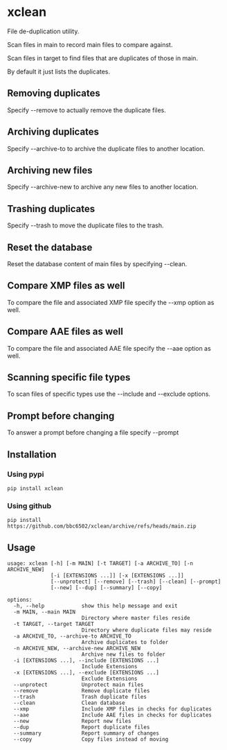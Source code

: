 # xclean

File de-duplication utility.

Scan files in main to record main files to compare against.

Scan files in target to find files that are duplicates of those in main.

By default it just lists the duplicates.

## Removing duplicates

Specify --remove to actually remove the duplicate files.

## Archiving duplicates

Specify --archive-to to archive the duplicate files to another location.

## Archiving new files

Specify --archive-new to archive any new files to another location.

## Trashing duplicates

Specify --trash to move the duplicate files to the trash.

## Reset the database

Reset the database content of main files by specifying --clean.

## Compare XMP files as well

To compare the file and associated XMP file specify the --xmp option as well.

## Compare AAE files as well

To compare the file and associated AAE file specify the --aae option as well.

## Scanning specific file types

To scan files of specific types use the --include and --exclude options.

## Prompt before changing

To answer a prompt before changing a file specify --prompt

## Installation

### Using pypi

    pip install xclean

### Using github

    pip install https://github.com/bbc6502/xclean/archive/refs/heads/main.zip

## Usage

    usage: xclean [-h] [-m MAIN] [-t TARGET] [-a ARCHIVE_TO] [-n ARCHIVE_NEW] 
                  [-i [EXTENSIONS ...]] [-x [EXTENSIONS ...]] 
                  [--unprotect] [--remove] [--trash] [--clean] [--prompt]
                  [--new] [--dup] [--summary] [--copy]

    options:
      -h, --help            show this help message and exit
      -m MAIN, --main MAIN
                            Directory where master files reside
      -t TARGET, --target TARGET
                            Directory where duplicate files may reside
      -a ARCHIVE_TO, --archive-to ARCHIVE_TO
                            Archive duplicates to folder
      -n ARCHIVE_NEW, --archive-new ARCHIVE_NEW
                            Archive new files to folder
      -i [EXTENSIONS ...], --include [EXTENSIONS ...]
                            Include Extensions
      -x [EXTENSIONS ...], --exclude [EXTENSIONS ...]
                            Exclude Extensions
      --unprotect           Unprotect main files
      --remove              Remove duplicate files
      --trash               Trash duplicate files
      --clean               Clean database
      --xmp                 Include XMP files in checks for duplicates
      --aae                 Include AAE files in checks for duplicates
      --new                 Report new files
      --dup                 Report duplicate files
      --summary             Report summary of changes
      --copy                Copy files instead of moving
